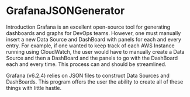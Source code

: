 # GrafanaJSONGenerator


Introduction
Grafana is an excellent open-source tool for generating dashboards and graphs for DevOps teams. However, one must manually insert a new Data Source and DashBoard with panels for each and every entry. For example, if one wanted to keep track of each AWS Instance running using CloudWatch, the user would have to manually create a Data Source and then a DashBoard and the panels to go with the DashBoard each and every time. This process can and should be streamlined.

Grafana (v6.2.4) relies on JSON files to construct Data Sources and DashBoards. This program offers the user the ability to create all of these things with little hastle. 
